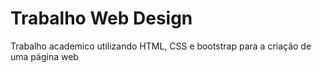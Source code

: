 # Trabalho Web Design
 Trabalho academico utilizando HTML, CSS e bootstrap para a criação de uma página web
